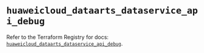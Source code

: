 # `huaweicloud_dataarts_dataservice_api_debug`

Refer to the Terraform Registry for docs: [`huaweicloud_dataarts_dataservice_api_debug`](https://registry.terraform.io/providers/huaweicloud/huaweicloud/1.71.1/docs/resources/dataarts_dataservice_api_debug).
